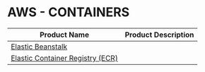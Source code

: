# AWS - CONTAINERS

| Product Name                                                                      | Product Description           | 
| ---                                                                               | ---                           | 
| [Elastic Beanstalk](./Elastic_Beanstalk/README.md)                                |                               | 
| [Elastic Container Registry (ECR)](./ECR_ElasticContainerRegistry/README.md)      |                               | 